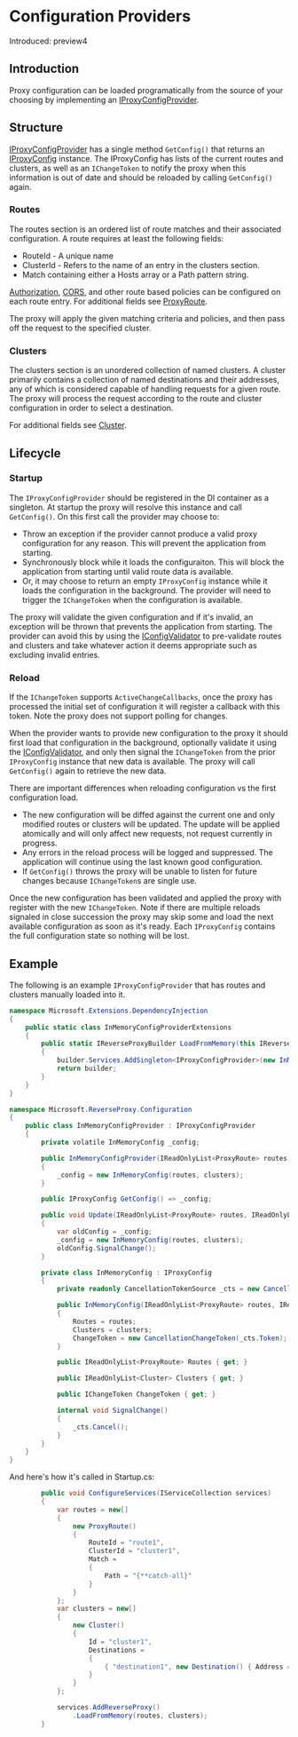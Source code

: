 # Configuration Providers

Introduced: preview4

## Introduction
Proxy configuration can be loaded programatically from the source of your choosing by implementing an [IProxyConfigProvider](xref:Microsoft.ReverseProxy.Service.IProxyConfigProvider).

## Structure
[IProxyConfigProvider](xref:Microsoft.ReverseProxy.Service.IProxyConfigProvider) has a single method `GetConfig()` that returns an [IProxyConfig](xref:Microsoft.ReverseProxy.Service.IProxyConfig) instance. The IProxyConfig has lists of the current routes and clusters, as well as an `IChangeToken` to notify the proxy when this information is out of date and should be reloaded by calling `GetConfig()` again.

### Routes
The routes section is an ordered list of route matches and their associated configuration. A route requires at least the following fields:
- RouteId - A unique name
- ClusterId - Refers to the name of an entry in the clusters section.
- Match containing either a Hosts array or a Path pattern string.

[Authorization](authn-authz.md), [CORS](cors.md), and other route based policies can be configured on each route entry. For additional fields see [ProxyRoute](xref:Microsoft.ReverseProxy.Abstractions.ProxyRoute).

The proxy will apply the given matching criteria and policies, and then pass off the request to the specified cluster.

### Clusters
The clusters section is an unordered collection of named clusters. A cluster primarily contains a collection of named destinations and their addresses, any of which is considered capable of handling requests for a given route. The proxy will process the request according to the route and cluster configuration in order to select a destination.

For additional fields see [Cluster](xref:Microsoft.ReverseProxy.Abstractions.Cluster).

## Lifecycle

### Startup
The `IProxyConfigProvider` should be registered in the DI container as a singleton. At startup the proxy will resolve this instance and call `GetConfig()`. On this first call the provider may choose to:
- Throw an exception if the provider cannot produce a valid proxy configuration for any reason. This will prevent the application from starting.
- Synchronously block while it loads the configuraiton. This will block the application from starting until valid route data is available.
- Or, it may choose to return an empty `IProxyConfig` instance while it loads the configuration in the background. The provider will need to trigger the `IChangeToken` when the configuration is available.

The proxy will validate the given configuration and if it's invalid, an exception will be thrown that prevents the application from starting. The provider can avoid this by using the [IConfigValidator](xref:Microsoft.ReverseProxy.Service.IConfigValidator) to pre-validate routes and clusters and take whatever action it deems appropriate such as excluding invalid entries.

### Reload
If the `IChangeToken` supports `ActiveChangeCallbacks`, once the proxy has processed the initial set of configuration it will register a callback with this token. Note the proxy does not support polling for changes.

When the provider wants to provide new configuration to the proxy it should first load that configuration in the background, optionally validate it using the [IConfigValidator](xref:Microsoft.ReverseProxy.Service.IConfigValidator), and only then signal the `IChangeToken` from the prior `IProxyConfig` instance that new data is available. The proxy will call `GetConfig()` again to retrieve the new data.

There are important differences when reloading configuration vs the first configuration load.
- The new configuration will be diffed against the current one and only modified routes or clusters will be updated. The update will be applied atomically and will only affect new requests, not request currently in progress.
- Any errors in the reload process will be logged and suppressed. The application will continue using the last known good configuration.
- If `GetConfig()` throws the proxy will be unable to listen for future changes because `IChangeToken`s are single use.

Once the new configuration has been validated and applied the proxy with register with the new `IChangeToken`. Note if there are multiple reloads signaled in close succession the proxy may skip some and load the next available configuration as soon as it's ready. Each `IProxyConfig` contains the full configuration state so nothing will be lost.

## Example
The following is an example `IProxyConfigProvider` that has routes and clusters manually loaded into it.

```C#
namespace Microsoft.Extensions.DependencyInjection
{
    public static class InMemoryConfigProviderExtensions
    {
        public static IReverseProxyBuilder LoadFromMemory(this IReverseProxyBuilder builder, IReadOnlyList<ProxyRoute> routes, IReadOnlyList<Cluster> clusters)
        {
            builder.Services.AddSingleton<IProxyConfigProvider>(new InMemoryConfigProvider(routes, clusters));
            return builder;
        }
    }
}

namespace Microsoft.ReverseProxy.Configuration
{
    public class InMemoryConfigProvider : IProxyConfigProvider
    {
        private volatile InMemoryConfig _config;

        public InMemoryConfigProvider(IReadOnlyList<ProxyRoute> routes, IReadOnlyList<Cluster> clusters)
        {
            _config = new InMemoryConfig(routes, clusters);
        }

        public IProxyConfig GetConfig() => _config;

        public void Update(IReadOnlyList<ProxyRoute> routes, IReadOnlyList<Cluster> clusters)
        {
            var oldConfig = _config;
            _config = new InMemoryConfig(routes, clusters);
            oldConfig.SignalChange();
        }

        private class InMemoryConfig : IProxyConfig
        {
            private readonly CancellationTokenSource _cts = new CancellationTokenSource();

            public InMemoryConfig(IReadOnlyList<ProxyRoute> routes, IReadOnlyList<Cluster> clusters)
            {
                Routes = routes;
                Clusters = clusters;
                ChangeToken = new CancellationChangeToken(_cts.Token);
            }

            public IReadOnlyList<ProxyRoute> Routes { get; }

            public IReadOnlyList<Cluster> Clusters { get; }

            public IChangeToken ChangeToken { get; }

            internal void SignalChange()
            {
                _cts.Cancel();
            }
        }
    }
}
```

And here's how it's called in Startup.cs:
```C#
        public void ConfigureServices(IServiceCollection services)
        {
            var routes = new[]
            {
                new ProxyRoute()
                {
                    RouteId = "route1",
                    ClusterId = "cluster1",
                    Match =
                    {
                        Path = "{**catch-all}"
                    }
                }
            };
            var clusters = new[]
            {
                new Cluster()
                {
                    Id = "cluster1",
                    Destinations =
                    {
                        { "destination1", new Destination() { Address = "https://localhost:10000" } }
                    }
                }
            };

            services.AddReverseProxy()
                .LoadFromMemory(routes, clusters);
        }
```
